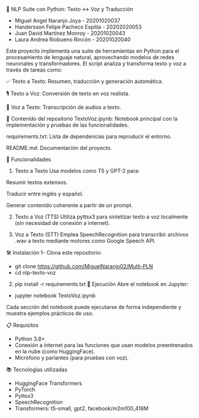 🧠 NLP Suite con Python: Texto ↔ Voz y Traducción
- Miguel Angel Naranjo Joya - 20201020037
- Handersson Felipe Pacheco Espitia - 20202020053
- Juan David Martínez Monroy - 20201020043
- Laura Andrea Riobueno Rincón - 20201020040

Este proyecto implementa una suite de herramientas en Python para el procesamiento de lenguaje natural, aprovechando modelos de redes neuronales y transformadores. El script analiza y transforma texto y voz a través de tareas como:

✅ Texto a Texto: Resumen, traducción y generación automática.

🎙 Texto a Voz: Conversión de texto en voz realista.

📝 Voz a Texto: Transcripción de audios a texto.

📂 Contenido del repositorio
TextoVoz.ipynb: Notebook principal con la implementación y pruebas de las funcionalidades.

requirements.txt: Lista de dependencias para reproducir el entorno.

README.md: Documentación del proyecto.

🚀 Funcionalidades
1. Texto a Texto
Usa modelos como T5 y GPT-2 para:

Resumir textos extensos.

Traducir entre inglés y español.

Generar contenido coherente a partir de un prompt.

2. Texto a Voz (TTS)
Utiliza pyttsx3 para sintetizar texto a voz localmente (sin necesidad de conexión a internet).

3. Voz a Texto (STT)
Emplea SpeechRecognition para transcribir archivos .wav a texto mediante motores como Google Speech API.

🛠 Instalación
1- Clona este repositorio:
- git clone https://github.com/MiguelNaranjo02/Multi-PLN
- cd nlp-texto-voz
  
2. pip install -r requirements.txt
🧪 Ejecución
Abre el notebook en Jupyter:

- jupyter notebook TextoVoz.ipynb

Cada sección del notebook puede ejecutarse de forma independiente y muestra ejemplos prácticos de uso.

📋 Requisitos
- Python 3.8+
- Conexión a internet para las funciones que usan modelos preentrenados en la nube (como HuggingFace).
- Micrófono y parlantes (para pruebas con voz).

📚 Tecnologías utilizadas
- HuggingFace Transformers
- PyTorch
- Pyttsx3
- SpeechRecognition
- Transformers: t5-small, gpt2, facebook/m2m100_418M
